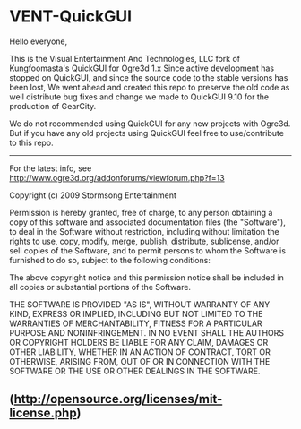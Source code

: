 # VENT-QuickGUI
Hello everyone,

This is the Visual Entertainment And Technologies, LLC fork of Kungfoomasta's QuickGUI for Ogre3d 1.x
Since active development has stopped on QuickGUI, and since the source code to the stable versions has been lost,
We went ahead and created this repo to preserve the old code as well distribute bug fixes and change we made to QuickGUI 9.10 
for the production of GearCity. 

We do not recommended using QuickGUI for any new projects with Ogre3d. But if you have any old projects using QuickGUI
feel free to use/contribute to this repo.


-----------------------------------------------------------------------------
For the latest info, see http://www.ogre3d.org/addonforums/viewforum.php?f=13

Copyright (c) 2009 Stormsong Entertainment

Permission is hereby granted, free of charge, to any person obtaining a copy
of this software and associated documentation files (the "Software"), to deal
in the Software without restriction, including without limitation the rights
to use, copy, modify, merge, publish, distribute, sublicense, and/or sell
copies of the Software, and to permit persons to whom the Software is
furnished to do so, subject to the following conditions:

The above copyright notice and this permission notice shall be included in
all copies or substantial portions of the Software.

THE SOFTWARE IS PROVIDED "AS IS", WITHOUT WARRANTY OF ANY KIND, EXPRESS OR
IMPLIED, INCLUDING BUT NOT LIMITED TO THE WARRANTIES OF MERCHANTABILITY,
FITNESS FOR A PARTICULAR PURPOSE AND NONINFRINGEMENT. IN NO EVENT SHALL THE
AUTHORS OR COPYRIGHT HOLDERS BE LIABLE FOR ANY CLAIM, DAMAGES OR OTHER
LIABILITY, WHETHER IN AN ACTION OF CONTRACT, TORT OR OTHERWISE, ARISING FROM,
OUT OF OR IN CONNECTION WITH THE SOFTWARE OR THE USE OR OTHER DEALINGS IN
THE SOFTWARE.

(http://opensource.org/licenses/mit-license.php)
-----------------------------------------------------------------------------
